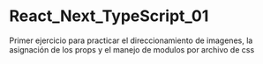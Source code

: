 # React_Next_TypeScript_01
Primer ejercicio para practicar el direccionamiento de imagenes, la asignación de los props y el manejo de modulos por archivo de css
